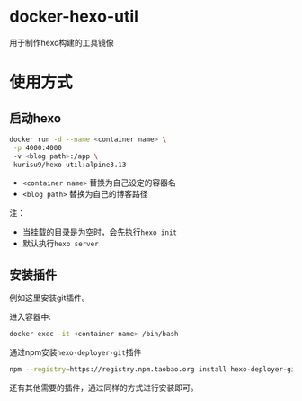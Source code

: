 # docker-hexo-util
用于制作hexo构建的工具镜像

# 使用方式
## 启动hexo
```bash
docker run -d --name <container name> \
 -p 4000:4000
 -v <blog path>:/app \
 kurisu9/hexo-util:alpine3.13
```
* ```<container name>``` 替换为自己设定的容器名
* ```<blog path>``` 替换为自己的博客路径

注：
* 当挂载的目录是为空时，会先执行```hexo init```
* 默认执行```hexo server```

## 安装插件
例如这里安装git插件。

进入容器中:
```bash
docker exec -it <container name> /bin/bash
```

通过npm安装```hexo-deployer-git```插件

```bash
npm --registry=https://registry.npm.taobao.org install hexo-deployer-git --save
```

还有其他需要的插件，通过同样的方式进行安装即可。
